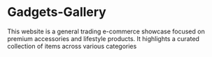 # Gadgets-Gallery
This website is a general trading e-commerce showcase focused on premium accessories and lifestyle products. It highlights a curated collection of items across various categories
